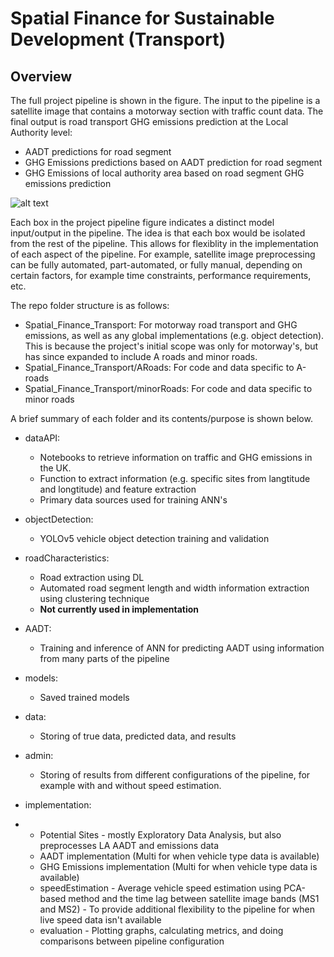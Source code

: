 # Spatial Finance for Sustainable Development (Transport)
## Overview

The full project pipeline is shown in the figure. The input to the pipeline is a satellite image that contains a motorway section with traffic count data. The final output is road transport GHG emissions prediction at the Local Authority level:
- AADT predictions for road segment
- GHG Emissions predictions based on AADT prediction for road segment
- GHG Emissions of local authority area based on road segment GHG emissions prediction

![alt text](https://github.com/horsada/Spatial_Finance_Transport/blob/main/images/FYP_Project_Plan.svg)

Each box in the project pipeline figure indicates a distinct model input/output in the pipeline. The idea is that each box would be isolated
from the rest of the pipeline. This allows for flexiblity in the implementation of each aspect of the pipeline. For example, satellite image preprocessing can
be fully automated, part-automated, or fully manual, depending on certain factors, for example time constraints, performance requirements, etc.

The repo folder structure is as follows:
- Spatial_Finance_Transport: For motorway road transport and GHG emissions, as well as any global implementations (e.g. object detection). This is because the project's initial scope was only for motorway's, but has since expanded to include A roads and minor roads. 
- Spatial_Finance_Transport/ARoads: For code and data specific to A-roads
- Spatial_Finance_Transport/minorRoads: For code and data specific to minor roads

A brief summary of each folder and its contents/purpose is shown below.
- dataAPI:
    - Notebooks to retrieve information on traffic and GHG emissions in the UK.
    - Function to extract information (e.g. specific sites from langtitude and longtitude) and feature extraction
    - Primary data sources used for training ANN's

- objectDetection:
    - YOLOv5 vehicle object detection training and validation

- roadCharacteristics:
    - Road extraction using DL
    - Automated road segment length and width information extraction using clustering technique
    - **Not currently used in implementation**

- AADT:
    - Training and inference of ANN for predicting AADT using information from many parts of the pipeline
    
- models:
    - Saved trained models

- data:
    - Storing of true data, predicted data, and results

- admin:
    - Storing of results from different configurations of the pipeline, for example with and without speed estimation. 

- implementation:
-   - Potential Sites
            - mostly Exploratory Data Analysis, but also preprocesses LA AADT and emissions data 
    - AADT implementation (Multi for when vehicle type data is available)
    - GHG Emissions implementation (Multi for when vehicle type data is available)
    - speedEstimation
            -   Average vehicle speed estimation using PCA-based method and the time lag between satellite image bands (MS1 and MS2)
            -   To provide additional flexibility to the pipeline for when live speed data isn't available
    -   evaluation
            - Plotting graphs, calculating metrics, and doing comparisons between pipeline configuration      
